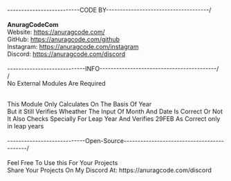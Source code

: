 --------------------------CODE BY-------------------------------------/<br>
<br>
   **AnuragCodeCom**<br>
   Website: https://anuragcode.com/<br>
   GitHub: https://anuragcode.com/github<br>
   Instagram: https://anuragcode.com/instagram<br>
   Discord: https://anuragcode.com/discord<br>
<br>
----------------------------INFO------------------------------------------/<br>
/<br>
 No External Modules Are Required<br>

<br>
This Module Only Calculates On The Basis Of Year<br>
But it Still Verifies Wheather The Input Of Month And Date Is Correct Or Not<br>
It Also Checks Specially For Leap Year And Verifies 29FEB As Correct only in leap years<br>
<br>
----------------------------Open-Source-------------------------------------------/<br>
<br>
Feel Free To Use this For Your Projects<br>
Share Your Projects On My Discord At: https://anuragcode.com/discord<br>
